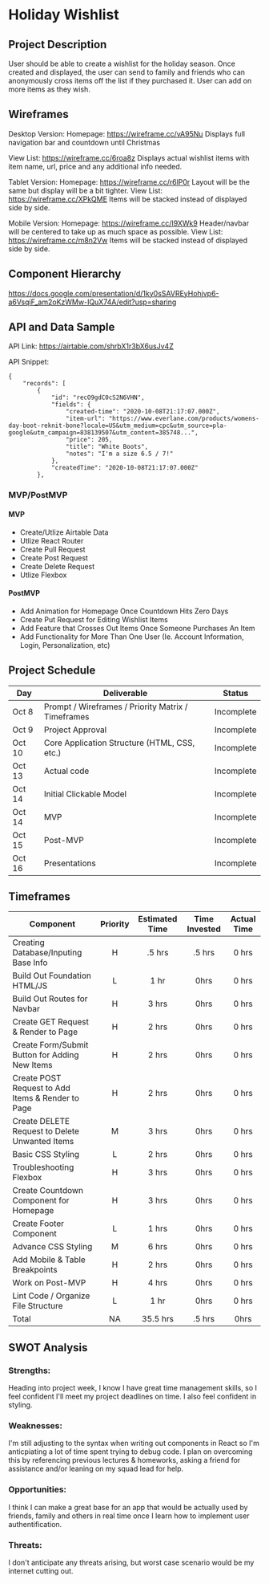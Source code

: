 # Holiday Wishlist

## Project Description

User should be able to create a wishlist for the holiday season. Once created and displayed, the user can send to family and friends who can anonymously cross items off the list if they purchased it. User can add on more items as they wish.

## Wireframes

Desktop Version: 
  Homepage: https://wireframe.cc/vA95Nu
  Displays full navigation bar and countdown until Christmas

  View List: https://wireframe.cc/6roa8z
  Displays actual wishlist items with item name, url, price and any additional info needed.

Tablet Version:
  Homepage: https://wireframe.cc/r6lP0r
  Layout will be the same but display will be a bit tighter.
  View List: https://wireframe.cc/XPkQME
  Items will be stacked instead of displayed side by side.

Mobile Version:
  Homepage: https://wireframe.cc/I9XWk9
  Header/navbar will be centered to take up as much space as possible.
  View List: https://wireframe.cc/m8n2Vw
  Items will be stacked instead of displayed side by side.

## Component Hierarchy

https://docs.google.com/presentation/d/1ky0sSAVREyHohjvp6-a6VsqiF_am2oKzWMw-IQuX74A/edit?usp=sharing

## API and Data Sample

API Link: https://airtable.com/shrbX1r3bX6usJv4Z

API Snippet:

```
{
    "records": [
        {
            "id": "recO9gdC0cS2N6VHN",
            "fields": {
                "created-time": "2020-10-08T21:17:07.000Z",
                "item-url": "https://www.everlane.com/products/womens-day-boot-reknit-bone?locale=US&utm_medium=cpc&utm_source=pla-google&utm_campaign=838139507&utm_content=385748...",
                "price": 205,
                "title": "White Boots",
                "notes": "I'm a size 6.5 / 7!"
            },
            "createdTime": "2020-10-08T21:17:07.000Z"
        },
```

### MVP/PostMVP

#### MVP

- Create/Utlize Airtable Data
- Utlize React Router
- Create Pull Request
- Create Post Request
- Create Delete Request
- Utlize Flexbox


#### PostMVP

- Add Animation for Homepage Once Countdown Hits Zero Days
- Create Put Request for Editing Wishlist Items
- Add Feature that Crosses Out Items Once Someone Purchases An Item
- Add Functionality for More Than One User (Ie. Account Information, Login, Personalization, etc)

## Project Schedule

| Day    | Deliverable                                        | Status     |
| ------ | -------------------------------------------------- | ---------- |
| Oct 8  | Prompt / Wireframes / Priority Matrix / Timeframes | Incomplete |
| Oct 9  | Project Approval                                   | Incomplete |
| Oct 10 | Core Application Structure (HTML, CSS, etc.)       | Incomplete |
| Oct 13 | Actual code                                        | Incomplete |
| Oct 14 | Initial Clickable Model                            | Incomplete |
| Oct 14 | MVP                                                | Incomplete |
| Oct 15 | Post-MVP                                           | Incomplete |
| Oct 16 | Presentations                                      | Incomplete |

## Timeframes

| Component                                         | Priority | Estimated Time | Time Invested | Actual Time |
| ------------------------------------------------- | :------: | :------------: | :-----------: | :---------: |
| Creating Database/Inputing Base Info              |    H     |     .5 hrs     |     .5 hrs    |    0 hrs    |
| Build Out Foundation HTML/JS                      |    L     |      1 hr      |     0hrs      |    0 hrs    |
| Build Out Routes for Navbar                       |    H     |      3 hrs     |     0hrs      |    0 hrs    |
| Create GET Request & Render to Page               |    H     |     2 hrs      |     0hrs      |    0 hrs    |
| Create Form/Submit Button for Adding New Items    |    H     |      2 hrs     |     0hrs      |    0 hrs    |
| Create POST Request to Add Items & Render to Page |    H     |     2 hrs      |     0hrs      |    0 hrs    |
| Create DELETE Request to Delete Unwanted Items    |    M     |     3 hrs      |     0hrs      |    0 hrs    |
| Basic CSS Styling                                 |    L     |      2 hrs     |     0hrs      |    0 hrs    |
| Troubleshooting Flexbox                           |    H     |      3 hrs     |     0hrs      |    0 hrs    |
| Create Countdown Component for Homepage           |    H     |     3 hrs      |     0hrs      |    0 hrs    |
| Create Footer Component                           |    L     |     1 hrs      |     0hrs      |    0 hrs    |
| Advance CSS Styling                               |    M     |     6 hrs      |     0hrs      |    0 hrs    |
| Add Mobile & Table Breakpoints                    |    H     |     2 hrs      |     0hrs      |    0 hrs    |
| Work on Post-MVP                                  |    H     |     4 hrs      |     0hrs      |    0 hrs    |
| Lint Code / Organize File Structure               |    L     |     1 hr       |     0hrs      |    0 hrs    |
| Total | NA | 35.5 hrs | .5 hrs | 0hrs |

## SWOT Analysis

### Strengths:

Heading into project week, I know I have great time management skills, so I feel confident I'll meet my project deadlines on time. I also feel confident in styling.

### Weaknesses:

I'm still adjusting to the syntax when writing out components in React so I'm anticpiating a lot of time spent trying to debug code. I plan on overcoming this by referencing previous lectures & homeworks, asking a friend for assistance and/or leaning on my squad lead for help.

### Opportunities:

I think I can make a great base for an app that would be actually used by friends, family and others in real time once I learn how to implement user authentification. 

### Threats:

I don't anticipate any threats arising, but worst case scenario would be my internet cutting out.
